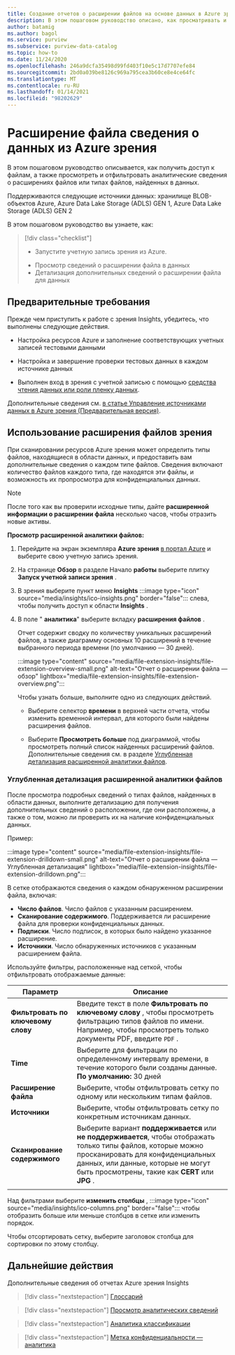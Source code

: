 ```yaml
---
title: Создание отчетов о расширении файлов на основе данных в Azure зрения с помощью зрения Insights
description: В этом пошаговом руководство описано, как просматривать и использовать отчеты о расширении файлов зрения для ваших данных.
author: batamig
ms.author: bagol
ms.service: purview
ms.subservice: purview-data-catalog
ms.topic: how-to
ms.date: 11/24/2020
ms.openlocfilehash: 246a9dcfa35498d99fd403f10e5c17d7707efe84
ms.sourcegitcommit: 2bd0a039be8126c969a795cea3b60ce8e4ce64fc
ms.translationtype: MT
ms.contentlocale: ru-RU
ms.lasthandoff: 01/14/2021
ms.locfileid: "98202629"
---
```

# <a name="file-extension-insights-about-your-data-from-azure-purview"></a>Расширение файла сведения о данных из Azure зрения 

В этом пошаговом руководство описывается, как получить доступ к файлам, а также просмотреть и отфильтровать аналитические сведения о расширениях файлов или типах файлов, найденных в данных.

Поддерживаются следующие источники данных: хранилище BLOB-объектов Azure, Azure Data Lake Storage (ADLS) GEN 1, Azure Data Lake Storage (ADLS) GEN 2

В этом пошаговом руководство вы узнаете, как:
> [!div class="checklist"]
> * Запустите учетную запись зрения из Azure. 
> - Просмотр сведений о расширении файла в данных
> - Детализация дополнительных сведений о расширении файла для данных

## <a name="prerequisites"></a>Предварительные требования 

Прежде чем приступить к работе с зрения Insights, убедитесь, что выполнены следующие действия.

- Настройка ресурсов Azure и заполнение соответствующих учетных записей тестовыми данными

- Настройка и завершение проверки тестовых данных в каждом источнике данных

- Выполнен вход в зрения с учетной записью с помощью [средства чтения данных или роли пленку данных](catalog-permissions.md#azure-purviews-pre-defined-data-plane-roles).


Дополнительные сведения см. [в статье Управление источниками данных в Azure зрения (Предварительная версия)](manage-data-sources.md).

## <a name="use-purview-file-extension-insights"></a>Использование расширения файлов зрения

При сканировании ресурсов Azure зрения может определить типы файлов, находящиеся в области данных, и предоставить вам дополнительные сведения о каждом типе файлов. Сведения включают количество файлов каждого типа, где находятся эти файлы, и возможность их пропросмотра для конфиденциальных данных.

> [!NOTE]
> После того как вы проверили исходные типы, дайте **расширенной информации о расширении файла** несколько часов, чтобы отразить новые активы.

**Просмотр расширенной аналитики файлов:**

1. Перейдите на экран экземпляра **Azure зрения** [в портал Azure](https://aka.ms/purviewportal) и выберите свою учетную запись зрения.

1. На странице **Обзор** в разделе Начало **работы** выберите плитку **Запуск учетной записи зрения** .

1. В зрения выберите пункт меню **Insights** :::image type="icon" source="media/insights/ico-insights.png" border="false"::: слева, чтобы получить доступ к области **Insights** .
    
1. В поле " **аналитика**" выберите вкладку **расширения файлов** .

    Отчет содержит сводку по количеству уникальных расширений файлов, а также диаграмму основных 10 расширений в течение выбранного периода времени (по умолчанию — 30 дней).

    :::image type="content" source="media/file-extension-insights/file-extension-overview-small.png" alt-text="Отчет о расширении файла — обзор" lightbox="media/file-extension-insights/file-extension-overview.png":::

    Чтобы узнать больше, выполните одно из следующих действий.

    - Выберите селектор **времени** в верхней части отчета, чтобы изменить временной интервал, для которого были найдены расширения файлов.
    
    - Выберите **Просмотреть больше** под диаграммой, чтобы просмотреть полный список найденных расширений файлов. Дополнительные сведения см. в разделе [Углубленная детализация расширенной аналитики файлов](#file-extension-insights-drilldown). 

### <a name="file-extension-insights-drilldown"></a>Углубленная детализация расширенной аналитики файлов

После просмотра подробных сведений о типах файлов, найденных в области данных, выполните детализацию для получения дополнительных сведений о расположении, где они расположены, а также о том, можно ли проверить их на наличие конфиденциальных данных.

Пример:

:::image type="content" source="media/file-extension-insights/file-extension-drilldown-small.png" alt-text="Отчет о расширении файла — Углубленная детализация" lightbox="media/file-extension-insights/file-extension-drilldown.png":::

В сетке отображаются сведения о каждом обнаруженном расширении файла, включая:

- **Число файлов**. Число файлов с указанным расширением.
- **Сканирование содержимого**. Поддерживается ли расширение файла для проверки конфиденциальных данных.
- **Подписки**. Число подписок, в которых было найдено указанное расширение.
- **Источники**. Число обнаруженных источников с указанным расширением файла.



Используйте фильтры, расположенные над сеткой, чтобы отфильтровать отображаемые данные:

|Параметр  |Описание  |
|---------|---------|
|**Фильтровать по ключевому слову**     |    Введите текст в поле **Фильтровать по ключевому слову**  , чтобы просмотреть фильтрацию типов файлов по имени. Например, чтобы просмотреть только документы PDF, введите `PDF` .     |
|**Time**        | Выберите для фильтрации по определенному интервалу времени, в течение которого были созданы данные. <br>**По умолчанию:** 30 дней  |
|**Расширение файла**     |Выберите, чтобы отфильтровать сетку по одному или нескольким типам файлов.        |
|**Источники**    |Выберите, чтобы отфильтровать сетку по конкретным источникам данных. |
|**Сканирование содержимого**     |Выберите вариант **поддерживается** или **не поддерживается**, чтобы отображать только типы файлов, которые можно просканировать для конфиденциальных данных, или данные, которые не могут быть просмотрены, такие как **CERT** или **JPG** . |
| | |

Над фильтрами выберите **изменить столбцы** , :::image type="icon" source="media/insights/ico-columns.png" border="false"::: чтобы отобразить больше или меньше столбцов в сетке или изменить порядок. 

Чтобы отсортировать сетку, выберите заголовок столбца для сортировки по этому столбцу.
## <a name="next-steps"></a>Дальнейшие действия

Дополнительные сведения об отчетах Azure зрения Insights
> [!div class="nextstepaction"]
> [Глоссарий](glossary-insights.md)

> [!div class="nextstepaction"]
> [Просмотр аналитических сведений](scan-insights.md)

> [!div class="nextstepaction"]
> [Аналитика классификации](./classification-insights.md)

> [!div class="nextstepaction"]
> [Метка конфиденциальности — аналитика](sensitivity-insights.md)
